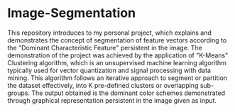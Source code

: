 # Image-Segmentation
This repository introduces to my personal project, which explains and demonstrates the concept of segmentation of feature vectors according to the "Dominant Characteristic Feature" persistent in the image. The demonstration of the project was achieved by the application of "K-Means" Clustering algorithm, which is an unsupervised machine learning algorithm typically used for vector quantization and signal processing with data mining. This algorithm follows an iterative approach to segment or partition the dataset effectively, into K pre-defined clusters or overlapping sub-groups. The output obtained is the dominant color schemes demonstrated through graphical representation persistent in the image given as input.
